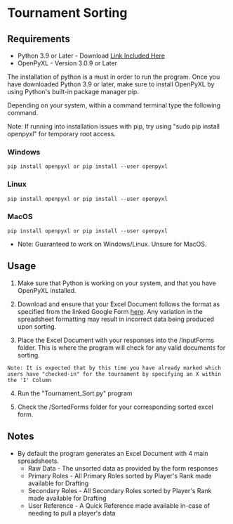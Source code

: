 # Tournament Sorting

## Requirements
* Python 3.9 or Later - Download [Link Included Here](https://www.python.org/downloads/)
* OpenPyXL - Version 3.0.9 or Later

The installation of python is a must in order to run the program. Once you have downloaded Python 3.9 or later, make sure to install OpenPyXL by using Python's built-in package manager pip.

Depending on your system, within a command terminal type the following command.

Note: If running into installation issues with pip, try using "sudo pip install openpyxl" for temporary root access.
### Windows
```pip install openpyxl or pip install --user openpyxl```
### Linux
```pip install openpyxl or pip install --user openpyxl```
### MacOS
```pip install openpyxl or pip install --user openpyxl```

* Note: Guaranteed to work on Windows/Linux. Unsure for MacOS.

## Usage
1. Make sure that Python is working on your system, and that you have OpenPyXL installed.

2. Download and ensure that your Excel Document follows the format as specified from the linked Google Form [here](https://docs.google.com/spreadsheets/d/1V05duSZIejneRH1_fR5QOCfuq4kAmvindJnvbsE6TWY/edit?resourcekey#gid=1356638945). Any variation in the spreadsheet formatting may result in incorrect data being produced upon sorting.

3. Place the Excel Document with your responses into the /InputForms folder. This is where the program will check for any valid documents for sorting.

```Note: It is expected that by this time you have already marked which users have "checked-in" for the tournament by specifying an X within the 'I' Column```

4. Run the "Tournament_Sort.py" program

5. Check the /SortedForms folder for your corresponding sorted excel form.


## Notes
* By default the program generates an Excel Document with 4 main spreadsheets. 
	* Raw Data - The unsorted data as provided by the form responses
	* Primary Roles - All Primary Roles sorted by Player's Rank made available for Drafting
	* Secondary Roles - All Secondary Roles sorted by Player's Rank made available for Drafting
	* User Reference - A Quick Reference made available in-case of needing to pull a player's data
